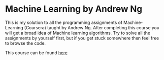 # Machine Learning by Andrew Ng

This is my solution to all the programming assignments of Machine-Learning (Coursera) taught by Andrew Ng. After completing this course you will get a broad idea of Machine learning algorithms. Try to solve all the assignments by yourself first, but if you get stuck somewhere then feel free to browse the code.



This course can be found [here](https://www.coursera.org/learn/machine-learning/)
